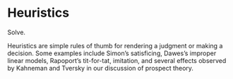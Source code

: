 # Heuristics

Solve.

Heuristics are simple rules of thumb for rendering a judgment or making a decision. 
Some examples include Simon’s satisficing, Dawes’s improper linear models, Rapoport’s tit-for-tat, 
imitation, and several effects observed by Kahneman and Tversky in our discussion of prospect theory.

